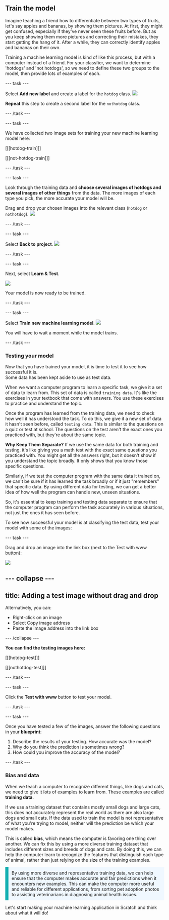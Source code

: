 ## Train the model

Imagine teaching a friend how to differentiate between two types of fruits, let's say apples and bananas, by showing them pictures. At first, they might get confused, especially if they've never seen these fruits before. But as you keep showing them more pictures and correcting their mistakes, they start getting the hang of it. After a while, they can correctly identify apples and bananas on their own.

Training a machine learning model is kind of like this process, but with a computer instead of a friend. For your classfier, we want to determine 'hotdogs' and 'not hotdogs', so we need to define these two groups to the model, then provide lots of examples of each.

--- task ---

Select **Add new label** and create a label for the `hotdog` class.
![](images/add_hotdog.png)

**Repeat** this step to create a second label for the `nothotdog` class.

--- /task ---

--- task ---

We have collected two image sets for training your new machine learning model here:

[[[hotdog-train]]]

[[[not-hotdog-train]]]

--- /task ---

--- task ---

Look through the training data and **choose several images of hotdogs and several images of other things** from the data. The more images of each type you pick, the more accurate your model will be.

Drag and drop your chosen images into the relevant class (`hotdog` or `nothotdog`).
![](images/hotdog_classes.png)

--- /task ---

--- task ---

Select **Back to project**.
![](images/back_to_project.png)

--- /task ---

--- task ---

Next, select **Learn & Test**.

![](images/learn_test.png)


Your model is now ready to be trained. 

--- /task ---

--- task ---

Select **Train new machine learning model**.
![](images/train_new.png)

You will have to wait a moment while the model trains.

--- /task ---

### Testing your model

Now that you have trained your model, it is time to test it to see how successful it is.  
Some data has been kept aside to use as test data.

When we want a computer program to learn a specific task, we give it a set of data to learn from. This set of data is called `training data`. It's like the exercises in your textbook that come with answers. You use these exercises to practice and understand the topic.

Once the program has learned from the training data, we need to check how well it has understood the task. To do this, we give it a new set of data it hasn't seen before, called `testing data`. This is similar to the questions on a quiz or test at school. The questions on the test aren't the exact ones you practiced with, but they're about the same topic.

**Why Keep Them Separate?**
If we use the same data for both training and testing, it's like giving you a math test with the exact same questions you practiced with. You might get all the answers right, but it doesn't show if you understand the topic broadly. It only shows that you know those specific questions.

Similarly, if we test the computer program with the same data it trained on, we can't be sure if it has learned the task broadly or if it just "remembers" that specific data. By using different data for testing, we can get a better idea of how well the program can handle new, unseen situations.

So, it's essential to keep training and testing data separate to ensure that the computer program can perform the task accurately in various situations, not just the ones it has seen before.


To see how successful your model is at classifying the test data, test your model with some of the images:

--- task ---

Drag and drop an image into the link box (next to the Test with www button):

![](images/test_with_www.png)

--- collapse ---
---
title: Adding a test image without drag and drop
---

Alternatively, you can:

+ Right-click on an image
+ Select Copy image address
+ Paste the image address into the link box

--- /collapse ---

**You can find the testing images here:**

[[[hotdog-test]]]

[[[nothotdog-test]]]

--- /task ---

--- task ---

Click the **Test with www** button to test your model.

--- /task ---


--- task ---

Once you have tested a few of the images, answer the following questions in your **blueprint**:

1. Describe the results of your testing. How accurate was the model? 
2. Why do you think the prediction is sometimes  wrong?
3. How could you improve the accuracy of the model?

--- /task ---

### Bias and data

When we teach a computer to recognize different things, like dogs and cats, we need to give it lots of examples to learn from. These examples are called **training data**.

If we use a training dataset that contains mostly small dogs and large cats, this does not accurately represent the real world as there are also large dogs and small cats. If the data used to train the model is not representative of what you're trying to model, neither will the prediction be which your model makes.

This is called **bias**, which means the computer is favoring one thing over another. We can fix this by using a more diverse training dataset that includes different sizes and breeds of dogs and cats. By doing this, we can help the computer learn to recognize the features that distinguish each type of animal, rather than just relying on the size of the training examples.

<p style='border-left: solid; border-width:10px; border-color: #0faeb0; background-color: aliceblue; padding: 10px;'>
By using more diverse and representative training data, we can help ensure that the computer makes accurate and fair predictions when it encounters new examples. This can make the computer more useful and reliable for different applications, from sorting pet adoption photos to assisting veterinarians in diagnosing animal health issues.
</p>

Let's start making your machine learning application in Scratch and think about what it will do!
